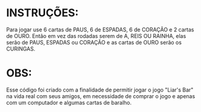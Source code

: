 # INSTRUÇÕES:
Para jogar use 6 cartas de PAUS, 6 de ESPADAS, 6 de CORAÇÃO e 2 cartas de OURO. Então em vez das rodadas serem de A, REIS OU RAINHA, elas serão de PAUS, ESPADAS ou CORAÇÃO e as cartas de OURO serão os CURINGAS.
# OBS:
Esse código foi criado com a finalidade de permitir jogar o jogo "Liar's Bar" na vida real com seus amigos, em necessidade de comprar o jogo e apenas com um computador e algumas cartas de baralho.
